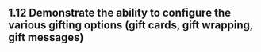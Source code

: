## 1.12 Demonstrate the ability to configure the various gifting options (gift cards, gift wrapping, gift messages)
